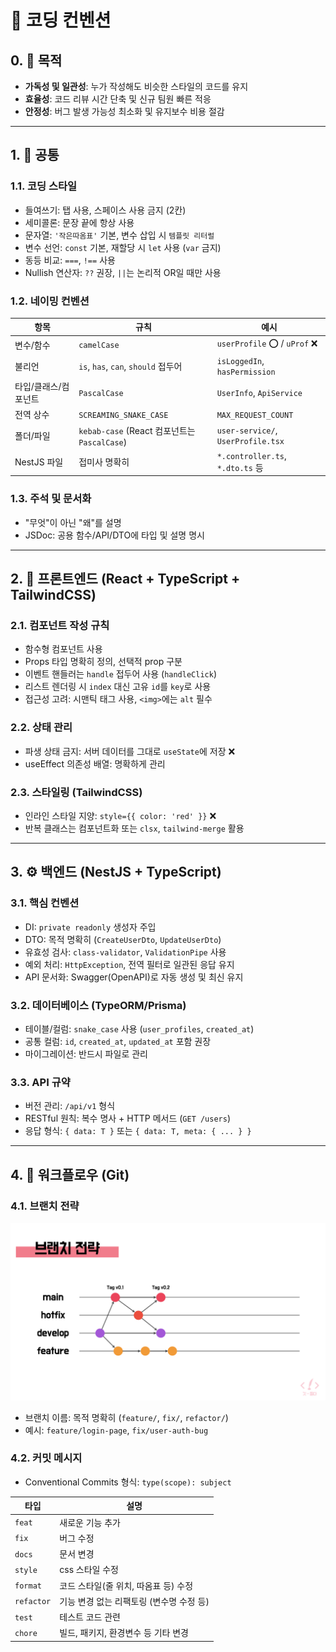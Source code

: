 # 🧭 코딩 컨벤션

## 0. 🎯 목적

- **가독성 및 일관성**: 누가 작성해도 비슷한 스타일의 코드를 유지
- **효율성**: 코드 리뷰 시간 단축 및 신규 팀원 빠른 적응
- **안정성**: 버그 발생 가능성 최소화 및 유지보수 비용 절감

---

## 1. 🧱 공통

### 1.1. 코딩 스타일

- 들여쓰기: 탭 사용, 스페이스 사용 금지 (2칸)
- 세미콜론: 문장 끝에 항상 사용
- 문자열: `'작은따옴표'` 기본, 변수 삽입 시 `템플릿 리터럴`
- 변수 선언: `const` 기본, 재할당 시 `let` 사용 (`var` 금지)
- 동등 비교: `===`, `!==` 사용
- Nullish 연산자: `??` 권장, `||`는 논리적 OR일 때만 사용

### 1.2. 네이밍 컨벤션

| 항목                 | 규칙                                         | 예시                               |
| -------------------- | -------------------------------------------- | ---------------------------------- |
| 변수/함수            | `camelCase`                                  | `userProfile` ⭕ / `uProf` ❌      |
| 불리언               | `is`, `has`, `can`, `should` 접두어          | `isLoggedIn`, `hasPermission`      |
| 타입/클래스/컴포넌트 | `PascalCase`                                 | `UserInfo`, `ApiService`           |
| 전역 상수            | `SCREAMING_SNAKE_CASE`                       | `MAX_REQUEST_COUNT`                |
| 폴더/파일            | `kebab-case` (React 컴포넌트는 `PascalCase`) | `user-service/`, `UserProfile.tsx` |
| NestJS 파일          | 접미사 명확히                                | `*.controller.ts`, `*.dto.ts` 등   |

### 1.3. 주석 및 문서화

- "무엇"이 아닌 "왜"를 설명
- JSDoc: 공용 함수/API/DTO에 타입 및 설명 명시

---

## 2. 🎨 프론트엔드 (React + TypeScript + TailwindCSS)

### 2.1. 컴포넌트 작성 규칙

- 함수형 컴포넌트 사용
- Props 타입 명확히 정의, 선택적 prop 구분
- 이벤트 핸들러는 `handle` 접두어 사용 (`handleClick`)
- 리스트 렌더링 시 `index` 대신 고유 `id`를 `key`로 사용
- 접근성 고려: 시맨틱 태그 사용, `<img>`에는 `alt` 필수

### 2.2. 상태 관리

- 파생 상태 금지: 서버 데이터를 그대로 `useState`에 저장 ❌
- useEffect 의존성 배열: 명확하게 관리

### 2.3. 스타일링 (TailwindCSS)

- 인라인 스타일 지양: `style={{ color: 'red' }}` ❌
- 반복 클래스는 컴포넌트화 또는 `clsx`, `tailwind-merge` 활용

---

## 3. ⚙️ 백엔드 (NestJS + TypeScript)

### 3.1. 핵심 컨벤션

- DI: `private readonly` 생성자 주입
- DTO: 목적 명확히 (`CreateUserDto`, `UpdateUserDto`)
- 유효성 검사: `class-validator`, `ValidationPipe` 사용
- 예외 처리: `HttpException`, 전역 필터로 일관된 응답 유지
- API 문서화: Swagger(OpenAPI)로 자동 생성 및 최신 유지

### 3.2. 데이터베이스 (TypeORM/Prisma)

- 테이블/컬럼: `snake_case` 사용 (`user_profiles`, `created_at`)
- 공통 컬럼: `id`, `created_at`, `updated_at` 포함 권장
- 마이그레이션: 반드시 파일로 관리

### 3.3. API 규약

- 버전 관리: `/api/v1` 형식
- RESTful 원칙: 복수 명사 + HTTP 메서드 (`GET /users`)
- 응답 형식: `{ data: T }` 또는 `{ data: T, meta: { ... } }`

---

## 4. 🚀 워크플로우 (Git)

### 4.1. 브랜치 전략

![브랜치 전략](./git-branch.png)

- 브랜치 이름: 목적 명확히 (`feature/`, `fix/`, `refactor/`)
- 예시: `feature/login-page`, `fix/user-auth-bug`

### 4.2. 커밋 메시지

- Conventional Commits 형식: `type(scope): subject`

| 타입       | 설명                                     |
| ---------- | ---------------------------------------- |
| `feat`     | 새로운 기능 추가                         |
| `fix`      | 버그 수정                                |
| `docs`     | 문서 변경                                |
| `style`    | css 스타일 수정                          |
| `format`   | 코드 스타일(줄 위치, 따옴표 등) 수정     |
| `refactor` | 기능 변경 없는 리팩토링 (변수명 수정 등) |
| `test`     | 테스트 코드 관련                         |
| `chore`    | 빌드, 패키지, 환경변수 등 기타 변경      |
